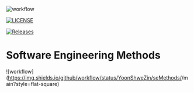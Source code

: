 ![workflow](https://github.com/YoonShweZin/seMethods/actions/workflows/main.yml/badge.svg)

[![LICENSE](https://img.shields.io/github/license/YoonShweZin/sem.svg?style=flat-square)](https://github.com/YoonShweZin/sem/blob/master/LICENSE)

[![Releases](https://img.shields.io/github/release/YoonShweZin/sem/all.svg?style=flat-square)](https://github.com/YoonShweZin/sem/releases)

# Software Engineering Methods
![workflow](https://img.shields.io/github/workflow/status/YoonShweZin/seMethods/<action name taken from main.yml>/main?style=flat-square)